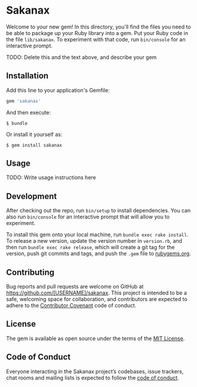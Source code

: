 # Sakanax

Welcome to your new gem! In this directory, you'll find the files you need to be able to package up your Ruby library into a gem. Put your Ruby code in the file `lib/sakanax`. To experiment with that code, run `bin/console` for an interactive prompt.

TODO: Delete this and the text above, and describe your gem

## Installation

Add this line to your application's Gemfile:

```ruby
gem 'sakanax'
```

And then execute:

    $ bundle

Or install it yourself as:

    $ gem install sakanax

## Usage

TODO: Write usage instructions here

## Development

After checking out the repo, run `bin/setup` to install dependencies. You can also run `bin/console` for an interactive prompt that will allow you to experiment.

To install this gem onto your local machine, run `bundle exec rake install`. To release a new version, update the version number in `version.rb`, and then run `bundle exec rake release`, which will create a git tag for the version, push git commits and tags, and push the `.gem` file to [rubygems.org](https://rubygems.org).

## Contributing

Bug reports and pull requests are welcome on GitHub at https://github.com/[USERNAME]/sakanax. This project is intended to be a safe, welcoming space for collaboration, and contributors are expected to adhere to the [Contributor Covenant](http://contributor-covenant.org) code of conduct.

## License

The gem is available as open source under the terms of the [MIT License](https://opensource.org/licenses/MIT).

## Code of Conduct

Everyone interacting in the Sakanax project’s codebases, issue trackers, chat rooms and mailing lists is expected to follow the [code of conduct](https://github.com/[USERNAME]/sakanax/blob/master/CODE_OF_CONDUCT.md).
